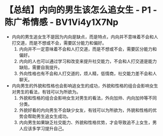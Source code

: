 # 【总结】内向的男生该怎么追女生 - P1 - 陈广希情感 - BV1Vi4y1X7Np

-   内向的男生追女生不是因为内向是缺点，而是特点，内向并不意味着不会和人打交道，而是不想或不会，需要区分能力和偏好。
    1.  内向并不一定意味着不会和人打交道，而是不想或不会，需要区分能力和偏好。
    2.  内向的人也可以通过学习和改变来提升社交能力，不会和人打交道是能力缺陷，需要自我提升。
    3.  外向性格也有不会和人打交道的，烦人精，低情商，社交能力差不会和人聊天。
-   内向男生的外貌和性格也会影响追女生的成功，外貌和性格的组合会影响女生对男生的看法，有钱可以为所欲为。
    1.  外貌和性格的组合会影响女生对男生的看法，外向加帅、内向加帅等不同分类。
    2.  外貌好看的内向男生不会缺少女友，有钱可以为所欲为，外貌和性格的优势会帮助男生追女生成功。
    3.  内向男生如果缺乏社交能力、外貌和性格优势，才会导致追不上女生，男人应该多学习提升自己。